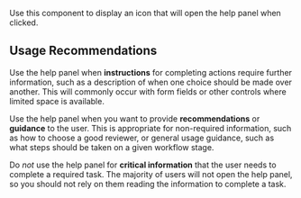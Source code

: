 
Use this component to display an icon that will open the help panel when clicked.

## Usage Recommendations

Use the help panel when **instructions** for completing actions require further information, such as a description of when one choice should be made over another. This will commonly occur with form fields or other controls where limited space is available.

Use the help panel when you want to provide **recommendations** or **guidance** to the user. This is appropriate for non-required information, such as how to choose a good reviewer, or general usage guidance, such as what steps should be taken on a given workflow stage.

Do _not_ use the help panel for **critical information** that the user needs to complete a required task. The majority of users will not open the help panel, so you should not rely on them reading the information to complete a task.

